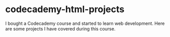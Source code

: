 # codecademy-html-projects
I bought a Codecademy course and started to learn web development. Here are some projects I have covered during this course.

